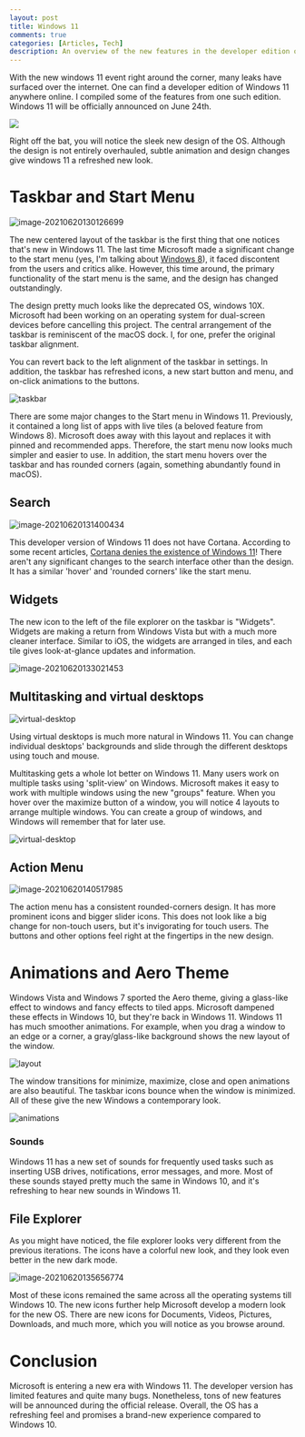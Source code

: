 ```yaml
---
layout: post
title: Windows 11
comments: true
categories: [Articles, Tech]
description: An overview of the new features in the developer edition of Windows 11.
---
```


With the new windows 11 event right around the corner, many leaks have surfaced over the internet. One can find a developer edition of Windows 11 anywhere online. I compiled some of the features from one such edition. Windows 11 will be officially announced on June 24th.

![](/assets/img/2021-06-20-Windows-11/image-20210620130059758.png)

 Right off the bat, you will notice the sleek new design of the OS. Although the design is not entirely overhauled, subtle animation and design changes give windows 11 a refreshed new look. 

# Taskbar and Start Menu

![image-20210620130126699](/assets/img/2021-06-20-Windows-11/image-20210620130126699.png)

The new centered layout of the taskbar is the first thing that one notices that's new in Windows 11. The last time Microsoft made a significant change to the start menu (yes, I'm talking about [Windows 8](https://www.infoworld.com/article/2618073/windows-8-review--yes--it-s-that-bad.html)), it faced discontent from the users and critics alike. However, this time around, the primary functionality of the start menu is the same, and the design has changed outstandingly. 

The design pretty much looks like the deprecated OS, windows 10X. Microsoft had been working on an operating system for dual-screen devices before cancelling this project. The central arrangement of the taskbar is reminiscent of the macOS dock. I, for one, prefer the original taskbar alignment. 

You can revert back to the left alignment of the taskbar in settings. In addition, the taskbar has refreshed icons, a new start button and menu, and on-click animations to the buttons.

![taskbar](/assets/img/2021-06-20-Windows-11/taskbar.gif)

There are some major changes to the Start menu in Windows 11. Previously, it contained a long list of apps with live tiles (a beloved feature from Windows 8). Microsoft does away with this layout and replaces it with pinned and recommended apps. Therefore, the start menu now looks much simpler and easier to use. In addition, the start menu hovers over the taskbar and has rounded corners (again, something abundantly found in macOS).

## Search

![image-20210620131400434](/assets/img/2021-06-20-Windows-11/image-20210620131400434.png)

This developer version of Windows 11 does not have Cortana. According to some recent articles, [Cortana denies the existence of Windows 11](https://www.windowscentral.com/microsofts-cortana-denies-existence-windows-11)! There aren't any significant changes to the search interface other than the design. It has a similar 'hover' and 'rounded corners' like the start menu.

## Widgets

The new icon to the left of the file explorer on the taskbar is "Widgets". Widgets are making a return from Windows Vista but with a much more cleaner interface. Similar to iOS, the widgets are arranged in tiles, and each tile gives look-at-glance updates and information.

![image-20210620133021453](/assets/img/2021-06-20-Windows-11/image-20210620133021453.png)

## Multitasking and virtual desktops

![virtual-desktop](/assets/img/2021-06-20-Windows-11/desktops.gif)

Using virtual desktops is much more natural in Windows 11. You can change individual desktops' backgrounds and slide through the different desktops using touch and mouse. 

Multitasking gets a whole lot better on Windows 11. Many users work on multiple tasks using 'split-view' on Windows. Microsoft makes it easy to work with multiple windows using the new "groups" feature. When you hover over the maximize button of a window, you will notice 4 layouts to arrange multiple windows. You can create a group of windows, and Windows will remember that for later use.

![virtual-desktop](/assets/img/2021-06-20-Windows-11/groups.gif)

## Action Menu

![image-20210620140517985](/assets/img/2021-06-20-Windows-11/image-20210620140517985.png)

The action menu has a consistent rounded-corners design. It has more prominent icons and bigger slider icons. This does not look like a big change for non-touch users, but it's invigorating for touch users. The buttons and other options feel right at the fingertips in the new design.

# Animations and Aero Theme

Windows Vista and Windows 7 sported the Aero theme, giving a glass-like effect to windows and fancy effects to tiled apps. Microsoft dampened these effects in Windows 10, but they're back in Windows 11. Windows 11 has much smoother animations. For example, when you drag a window to an edge or a corner, a gray/glass-like background shows the new layout of the window.

![layout](/assets/img/2021-06-20-Windows-11/layout.gif) 

The window transitions for minimize, maximize, close and open animations are also beautiful. The taskbar icons bounce when the window is minimized. All of these give the new Windows a contemporary look.

![animations](/assets/img/2021-06-20-Windows-11/animations.gif)

### Sounds

Windows 11 has a new set of sounds for frequently used tasks such as inserting USB drives, notifications, error messages, and more. Most of these sounds stayed pretty much the same in Windows 10, and it's refreshing to hear new sounds in Windows 11.

## File Explorer

As you might have noticed, the file explorer looks very different from the previous iterations. The icons have a colorful new look, and they look even better in the new dark mode.

![image-20210620135656774](/assets/img/2021-06-20-Windows-11/image-20210620135656774.png) 

Most of these icons remained the same across all the operating systems till Windows 10. The new icons further help Microsoft develop a modern look for the new OS. There are new icons for Documents, Videos, Pictures, Downloads, and much more, which you will notice as you browse around.

# Conclusion

Microsoft is entering a new era with Windows 11. The developer version has limited features and quite many bugs. Nonetheless, tons of new features will be announced during the official release. Overall, the OS has a refreshing feel and promises a brand-new experience compared to Windows 10. 